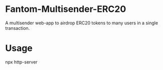 # Fantom-Multisender-ERC20
A multisender web-app to airdrop ERC20 tokens to many users in a single transaction.

# Usage
npx http-server
